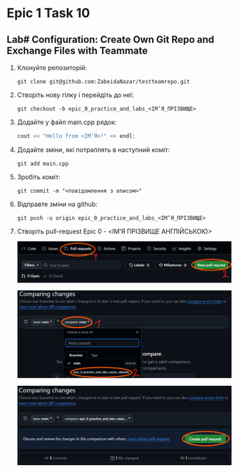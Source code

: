 # Epic 1 Task 10
## Lab# Configuration: Create Own Git Repo and Exchange Files with Teammate


1.  Клонуйте репозиторій:
    ```shell
    git clone git@github.com:ZabeidaNazar/testteamrepo.git
    ```

2.  Створіть нову гілку і перейдіть до неї:
    ```shell
    git checkout -b epic_0_practice_and_labs_<ІМ’Я_ПРІЗВИЩЕ>
    ```

3. Додайте у файл main.cpp рядок:
    ```c
    cout << "Hello from <ІМ’Я>!" << endl;
    ```

4. Додайте зміни, які потраплять в наступний коміт:
    ```shell
    git add main.cpp
    ```

5. Зробіть коміт:
    ```shell
    git commit -m "<повідомлення з описом>"
    ```

6. Відправте зміни на github:
    ```shell
    git push -u origin epic_0_practice_and_labs_<ІМ’Я_ПРІЗВИЩЕ>
    ```

7. Створіть pull-request Epic 0 - <ІМ’Я ПРІЗВИЩЕ АНГЛІЙСЬКОЮ>
    
    ![](./img/pr1.png)

    ![](./img/pr2.png)

    ![](./img/pr3.png)
